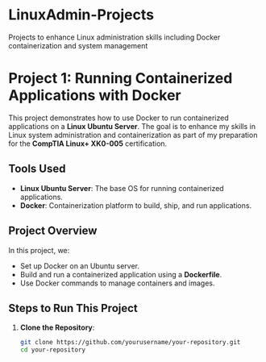 # LinuxAdmin-Projects
Projects to enhance Linux administration skills including Docker containerization and system management

# Project 1: Running Containerized Applications with Docker

This project demonstrates how to use Docker to run containerized applications on a **Linux Ubuntu Server**. The goal is to enhance my skills in Linux system administration and containerization as part of my preparation for the **CompTIA Linux+ XK0-005** certification.

## Tools Used
- **Linux Ubuntu Server**: The base OS for running containerized applications.
- **Docker**: Containerization platform to build, ship, and run applications.

## Project Overview
In this project, we:
- Set up Docker on an Ubuntu server.
- Build and run a containerized application using a **Dockerfile**.
- Use Docker commands to manage containers and images.

## Steps to Run This Project
1. **Clone the Repository**:
   ```bash
   git clone https://github.com/yourusername/your-repository.git
   cd your-repository
